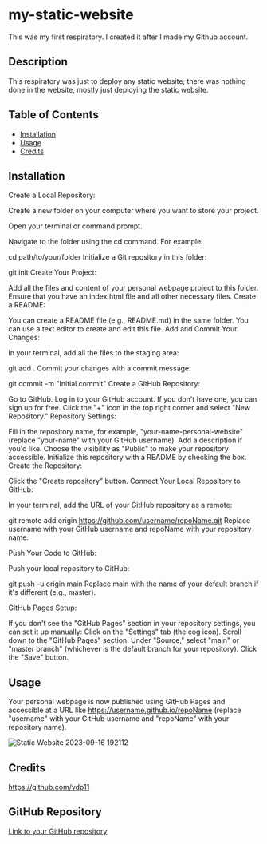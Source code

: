 # my-static-website


This was my first respiratory. I created it after I made my Github account.

## Description

This respiratory was just to deploy any static website, there was nothing done in the website, mostly just deploying the static website.

## Table of Contents

- [Installation](#installation)
- [Usage](#usage)
- [Credits](#credits)

## Installation

Create a Local Repository:

Create a new folder on your computer where you want to store your project.

Open your terminal or command prompt.

Navigate to the folder using the cd command. For example:


cd path/to/your/folder
Initialize a Git repository in this folder:

git init
Create Your Project:

Add all the files and content of your personal webpage project to this folder. Ensure that you have an index.html file and all other necessary files.
Create a README:

You can create a README file (e.g., README.md) in the same folder. You can use a text editor to create and edit this file.
Add and Commit Your Changes:

In your terminal, add all the files to the staging area:

git add .
Commit your changes with a commit message:

git commit -m "Initial commit"
Create a GitHub Repository:

Go to GitHub.
Log in to your GitHub account. If you don't have one, you can sign up for free.
Click the "+" icon in the top right corner and select "New Repository."
Repository Settings:

Fill in the repository name, for example, "your-name-personal-website" (replace "your-name" with your GitHub username).
Add a description if you'd like.
Choose the visibility as "Public" to make your repository accessible.
Initialize this repository with a README by checking the box.
Create the Repository:

Click the "Create repository" button.
Connect Your Local Repository to GitHub:

In your terminal, add the URL of your GitHub repository as a remote:

git remote add origin https://github.com/username/repoName.git
Replace username with your GitHub username and repoName with your repository name.

Push Your Code to GitHub:

Push your local repository to GitHub:

git push -u origin main
Replace main with the name of your default branch if it's different (e.g., master).

GitHub Pages Setup:

If you don't see the "GitHub Pages" section in your repository settings, you can set it up manually:
Click on the "Settings" tab (the cog icon).
Scroll down to the "GitHub Pages" section.
Under "Source," select "main" or "master branch" (whichever is the default branch for your repository).
Click the "Save" button.


## Usage
Your personal webpage is now published using GitHub Pages and accessible at a URL like https://username.github.io/repoName (replace "username" with your GitHub username and "repoName" with your repository name).

![Static Website 2023-09-16 192112](https://github.com/vdp11/Task2ReadMe/assets/145059840/457938ff-06d1-4e2d-a837-9baf5b0844e2)




## Credits

https://github.com/vdp11

## GitHub Repository

[Link to your GitHub repository](https://github.com/vdp11/my-static-website)
